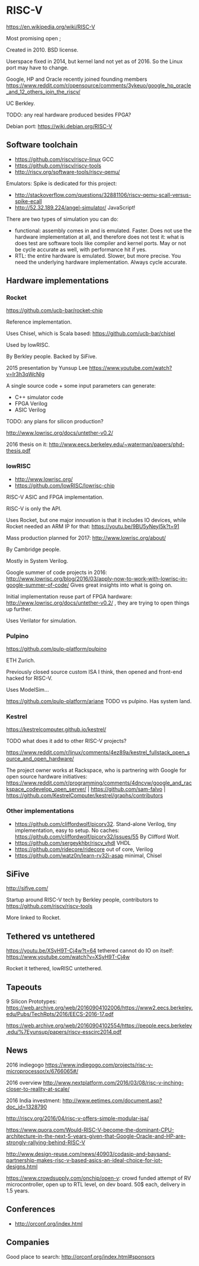 # RISC-V

<https://en.wikipedia.org/wiki/RISC-V>

Most promising open ;

Created in 2010. BSD license.

Userspace fixed in 2014, but kernel land not yet as of 2016. So the Linux port may have to change.

Google, HP and Oracle recently joined founding members https://www.reddit.com/r/opensource/comments/3ykeuo/google_hp_oracle_and_12_others_join_the_riscv/

UC Berkley.

TODO: any real hardware produced besides FPGA?

Debian port: <https://wiki.debian.org/RISC-V>

## Software toolchain

- <https://github.com/riscv/riscv-linux> GCC
- <https://github.com/riscv/riscv-tools>
- <http://riscv.org/software-tools/riscv-qemu/>

Emulators: Spike is dedicated for this project:

- <http://stackoverflow.com/questions/32881106/riscv-qemu-scall-versus-spike-ecall>
- <http://52.32.189.224/angel-simulator/> JavaScript!

There are two types of simulation you can do:

- functional: assembly comes in and is emulated. Faster. Does not use the hardware implementation at all, and therefore does not test it: what is does test are software tools like compiler and kernel ports. May or not be cycle accurate as well, with performance hit if yes.
- RTL: the entire hardware is emulated. Slower, but more precise. You need the underlying hardware implementation. Always cycle accurate.

## Hardware implementations

### Rocket

<https://github.com/ucb-bar/rocket-chip>

Reference implementation.

Uses Chisel, which is Scala based: <https://github.com/ucb-bar/chisel>

Used by lowRISC.

By Berkley people. Backed by SiFive.

2015 presentation by Yunsup Lee <https://www.youtube.com/watch?v=Ir3h3qWcNlg>

A single source code + some input parameters can generate:

- C++ simulator code
- FPGA Verilog
- ASIC Verilog

TODO: any plans for silicon production?

<http://www.lowrisc.org/docs/untether-v0.2/>

2016 thesis on it: <http://www.eecs.berkeley.edu/~waterman/papers/phd-thesis.pdf>

### lowRISC

- http://www.lowrisc.org/
- https://github.com/lowRISC/lowrisc-chip

RISC-V ASIC and FPGA implementation.

RISC-V is only the API.

Uses Rocket, but one major innovation is that it includes IO devices, while Rocket needed an ARM IP for that: <https://youtu.be/9BU5yNeyI5k?t=91>

Mass production planned for 2017: <http://www.lowrisc.org/about/>

By Cambridge people.

Mostly in System Verilog.

Google summer of code projects in 2016: http://www.lowrisc.org/blog/2016/03/apply-now-to-work-with-lowrisc-in-google-summer-of-code/ Gives great insights into what is going on.

Initial implementation reuse part of FPGA hardware: http://www.lowrisc.org/docs/untether-v0.2/ , they are trying to open things up further.

Uses Verilator for simulation.

### Pulpino

<https://github.com/pulp-platform/pulpino>

ETH Zurich.

Previously closed source custom ISA I think, then opened and front-end hacked for RISC-V.

Uses ModelSim...

<https://github.com/pulp-platform/ariane> TODO vs pulpino. Has system land.

### Kestrel

<https://kestrelcomputer.github.io/kestrel/>

TODO what does it add to other RISC-V projects?

<https://www.reddit.com/r/linux/comments/4ez89a/kestrel_fullstack_open_source_and_open_hardware/>

The project owner works at Rackspace, who is partnering with Google for open source hardware initiatives: https://www.reddit.com/r/programming/comments/4dncvw/google_and_rackspace_codevelop_open_server/ | https://github.com/sam-falvo | https://github.com/KestrelComputer/kestrel/graphs/contributors

### Other implementations

- <https://github.com/cliffordwolf/picorv32>. Stand-alone Verilog, tiny implementation, easy to setup. No caches: <https://github.com/cliffordwolf/picorv32/issues/55> By Clifford Wolf.
- <https://github.com/sergeykhbr/riscv_vhdl> VHDL
- <https://github.com/ridecore/ridecore> out of core, Verilog
- <https://github.com/watz0n/learn-rv32i-asap> minimal, Chisel

## SiFive

<http://sifive.com/>

Startup around RISC-V tech by Berkley people, contributors to <https://github.com/riscv/riscv-tools>

More linked to Rocket.

## Tethered vs untethered

<https://youtu.be/XSyH9T-Cj4w?t=64> tethered cannot do IO on itself: <https://www.youtube.com/watch?v=XSyH9T-Cj4w>

Rocket it tethered, lowRISC untethered.

## Tapeouts

9 Silicon Prototypes: <https://web.archive.org/web/20160904102006/https://www2.eecs.berkeley.edu/Pubs/TechRpts/2016/EECS-2016-17.pdf>

<https://web.archive.org/web/20160904102554/https://people.eecs.berkeley.edu/%7Eyunsup/papers/riscv-esscirc2014.pdf>

## News

2016 indiegogo https://www.indiegogo.com/projects/risc-v-microprocessor/x/6766065#/

2016 overview http://www.nextplatform.com/2016/03/08/risc-v-inching-closer-to-reality-at-scale/

2016 India investment: <http://www.eetimes.com/document.asp?doc_id=1328790>

<http://riscv.org/2016/04/risc-v-offers-simple-modular-isa/>

<https://www.quora.com/Would-RISC-V-become-the-dominant-CPU-architecture-in-the-next-5-years-given-that-Google-Oracle-and-HP-are-strongly-rallying-behind-RISC-V>

<http://www.design-reuse.com/news/40903/codasip-and-baysand-partnership-makes-risc-v-based-asics-an-ideal-choice-for-iot-designs.html>

<https://www.crowdsupply.com/onchip/open-v>: crowd funded attempt of RV microcontroller, open up to RTL level, on dev board. 50\$  each, delivery in 1.5 years.

## Conferences

- <http://orconf.org/index.html>

## Companies

Good place to search: <http://orconf.org/index.html#sponsors>
